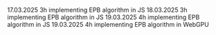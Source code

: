 17.03.2025 3h implementing EPB algorithm in JS
18.03.2025 3h implementing EPB algorithm in JS
19.03.2025 4h implementing EPB algorithm in JS
19.03.2025 4h implementing EPB algorithm in WebGPU
